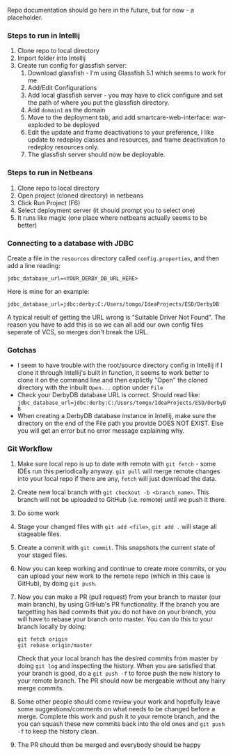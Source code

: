 Repo documentation should go here in the future, but for now - a placeholder.

### Steps to run in Intellij

1. Clone repo to local directory
2. Import folder into Intellij
3. Create run config for glassfish server:
    1. Download glassfish - I'm using Glassfish 5.1 which seems to work for me
    2. Add/Edit Configurations
    3. Add local glassfish server - you may have to click configure and set the path of where you put the glassfish directory.
    4. Add `domain1` as the domain
    5. Move to the deployment tab, and add smartcare-web-interface: war-exploded to be deployed
    6. Edit the update and frame deactivations to your preference, I like update to redeploy classes and resources, and frame deactivation to redeploy resources only.
    7. The glassfish server should now be deployable.

### Steps to run in Netbeans

1. Clone repo to local directory
2. Open project (cloned directory) in netbeans
3. Click Run Project (F6)
4. Select deployment server (it should prompt you to select one)
5. It runs like magic (one place where netbeans actually seems to be better)

### Connecting to a database with JDBC 
Create a file in the `resources` directory called `config.properties`, and then add a line reading:
    
    jdbc_database_url=<YOUR_DERBY_DB_URL_HERE>

Here is mine for an example:

    jdbc_database_url=jdbc:derby:C:/Users/tomgo/IdeaProjects/ESD/DerbyDB
    
A typical result of getting the URL wrong is "Suitable Driver Not Found".
The reason you have to add this is so we can all add our own config files seperate of VCS, so merges don't break the URL.

### Gotchas

- I seem to have trouble with the root/source directory config in Intellij if I clone it through Intellij's built in function, it seems to work better to clone it on the command line and then explictly "Open" the cloned directory with the inbuilt `Open...` option under `File`
- Check your DerbyDB database URL is correct. Should read like: `jdbc_database_url=jdbc:derby:C:/Users/tomgo/IdeaProjects/ESD/DerbyDB`
- When creating a DerbyDB database instance in Intellij, make sure the directory on the end of the File path you provide DOES NOT EXIST. Else you will get an error but no error message explaining why.

### Git Workflow

1. Make sure local repo is up to date with remote with `git fetch` - some IDEs run this periodically anyway. `git pull` will merge remote changes into your local repo if there are any, `fetch` will just download the data.
2. Create new local branch with `git checkout -b <branch_name>`. This branch will not be uploaded to GitHub (i.e. remote) until we push it there.
3. Do some work
4. Stage your changed files with `git add <file>`, `git add .` will stage all stageable files.
5. Create a commit with `git commit`. This snapshots the current state of your staged files.
6. Now you can keep working and continue to create more commits, or you can upload your new work to the remote repo (which in this case is GitHub), by doing `git push`. 
7. Now you can make a PR (pull request) from your branch to master (our main branch), by using GitHub's PR functionality. If the branch you are targetting has had commits that you do not have on your branch, you will have to rebase your branch onto master. You can do this to your branch locally by doing:
    ```
   git fetch origin
   git rebase origin/master
   ```
   Check that your local branch has the desired commits from master by doing `git log` and inspecting the history. When you are satisfied that your branch is good, do a `git push -f` to force push the new history to your remote branch. The PR should now be mergeable without any hairy merge commits.
   
8. Some other people should come review your work and hopefully leave some suggestions/comments on what needs to be changed before a merge. Complete this work and push it to your remote branch, and the you can squash these new commits back into the old ones and `git push -f` to keep the history clean.
9. The PR should then be merged and everybody should be happy